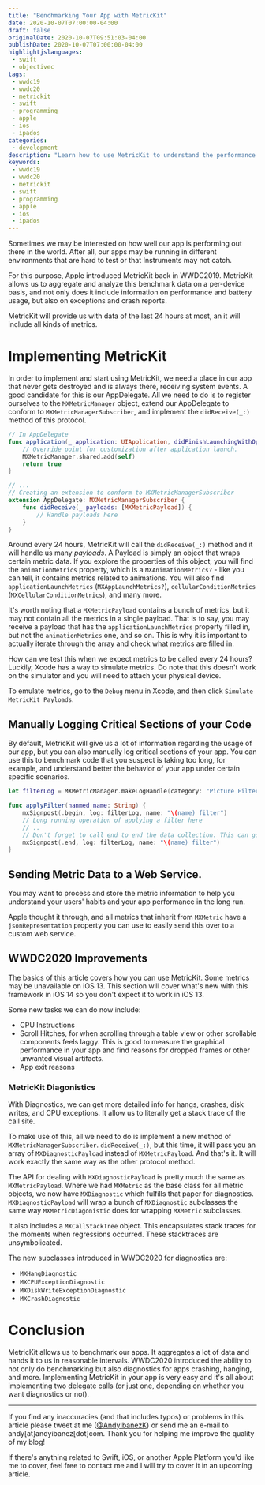 ```yaml
---
title: "Benchmarking Your App with MetricKit"
date: 2020-10-07T07:00:00-04:00
draft: false
originalDate: 2020-10-07T09:51:03-04:00
publishDate: 2020-10-07T07:00:00-04:00
highlightjslanguages:
 - swift
 - objectivec
tags:
 - wwdc19
 - wwdc20
 - metrickit
 - swift
 - programming
 - apple
 - ios
 - ipados
categories:
 - development
description: "Learn how to use MetricKit to understand the performance of your app."
keywords:
 - wwdc19
 - wwdc20
 - metrickit
 - swift
 - programming
 - apple
 - ios
 - ipados
---
```


Sometimes we may be interested on how well our app is performing out there in the world. After all, our apps may be running in different environments that are hard to test or that Instruments may not catch.

For this purpose, Apple introduced MetricKit back in WWDC2019. MetricKit allows us to aggregate and analyze this benchmark data on a per-device basis, and not only does it include information on performance and battery usage, but also on exceptions and crash reports.

MetricKit will provide us with data of the last 24 hours at most, an it will include all kinds of metrics.

# Implementing MetricKit

In order to implement and start using MetricKit, we need a place in our app that never gets destroyed and is always there, receiving system events. A good candidate for this is our AppDelegate. All we need to do is to register ourselves to the `MXMetricManager` object, extend our AppDelegate to conform to `MXMetricManagerSubscriber`, and implement the `didReceive(_:)` method of this protocol.

```swift
// In AppDelegate
func application(_ application: UIApplication, didFinishLaunchingWithOptions launchOptions: [UIApplication.LaunchOptionsKey: Any]?) -> Bool {
    // Override point for customization after application launch.
    MXMetricManager.shared.add(self)
    return true
}

// ...
// Creating an extension to conform to MXMetricManagerSubscriber
extension AppDelegate: MXMetricManagerSubscriber {
    func didReceive(_ payloads: [MXMetricPayload]) {
        // Handle payloads here
    }
}
```

Around every 24 hours, MetricKit will call the `didReceive(_:)` method and it will handle us many *payloads*. A Payload is simply an object that wraps certain metric data. If you explore the properties of this object, you will find the `animationMetrics` property, which is a `MXAnimationMetrics?` - like you can tell, it contains metrics related to animations. You will also find `applicationLaunchMetrics` (`MXAppLaunchMetrics?`), `cellularConditionMetrics` (`MXCellularConditionMetrics`), and many more.

It's worth noting that a `MXMetricPayload` contains a bunch of metrics, but it may not contain all the metrics in a single payload. That is to say, you may receive a payload that has the `applicationLaunchMetrics` property filled in, but not the `animationMetrics` one, and so on. This is why it is important to actually iterate through the array and check what metrics are filled in.

How can we test this when we expect metrics to be called every 24 hours? Luckily, Xcode has a way to simulate metrics. Do note that this doesn't work on the simulator and you will need to attach your physical device.

To emulate metrics, go to the `Debug` menu in Xcode, and then click `Simulate MetricKit Payloads`.

## Manually Logging Critical Sections of your Code

By default, MetricKit will give us a lot of information regarding the usage of our app, but you can also manually log critical sections of your app. You can use this to benchmark code that you suspect is taking too long, for example, and understand better the behavior of your app under certain specific scenarios.

```swift
let filterLog = MXMetricManager.makeLogHandle(category: "Picture Filter")

func applyFilter(nanmed name: String) {
    mxSignpost(.begin, log: filterLog, name: "\(name) filter")
	// Long running operation of applying a filter here
	// ..
	// Don't forget to call end to end the data collection. This can go inside a completion handler as well.
    mxSignpost(.end, log: filterLog, name: "\(name) filter")
}
```

## Sending Metric Data to a Web Service.

You may want to process and store the metric information to help you understand your users' habits and your app performance in the long run.

Apple thought it through, and all metrics that inherit from `MXMetric` have a `jsonRepresentation` property you can use to easily send this over to a custom web service.

## WWDC2020 Improvements

The basics of this article covers how you can use MetricKit. Some metrics may be unavailable on iOS 13. This section will cover what's new with this framework in iOS 14 so you don't expect it to work in iOS 13.

Some new tasks we can do now include:

- CPU Instructions
- Scroll Hitches, for when scrolling through a table view or other scrollable components feels laggy. This is good to measure the graphical performance in your app and find reasons for dropped frames or other unwanted visual artifacts.
- App exit reasons

### MetricKit Diagonistics

With Diagnostics, we can get more detailed info for hangs, crashes, disk writes, and CPU exceptions. It allow us to literally get a stack trace of the call site.

To make use of this, all we need to do is implement a new method of `MXMetricManagerSubscriber`. `didReceive(_:)`, but this time, it will pass you an array of `MXDiagnosticPayload` instead of `MXMetricPayload`. And that's it. It will work exactly the same way as the other protocol method. 

The API for dealing with `MXDiagnosticPayload` is pretty much the same as `MXMetricPayload`. Where we had `MXMetric` as the base class for all metric objects, we now have `MXDiagnostic` which fulfills that paper for diagnostics. `MXDiagnosticPayload` will wrap a bunch of `MXDiagnostic` subclasses the same way `MXMetricDiagonistic` does for wrapping `MXMetric` subclasses.

It also includes a `MXCallStackTree` object. This encapsulates stack traces for the moments when regressions occurred. These stacktraces are unsymbolicated.

The new subclasses introduced in WWDC2020 for diagnostics are:

- `MXHangDiagnostic`
- `MXCPUExceptionDiagnostic`
- `MXDiskWriteExceptionDiagnostic`
- `MXCrashDiagnostic`

# Conclusion

MetricKit allows us to benchmark our apps. It aggregates a lot of data and hands it to us in reasonable intervals. WWDC2020 introduced the ability to not only do benchmarking but also diagnostics for apps crashing, hanging, and more. Implementing MetricKit in your app is very easy and it's all about implementing two delegate calls (or just one, depending on whether you want diagnostics or not).

<hr>

If you find any inaccuracies (and that includes typos) or problems in this article please tweet at me ([@AndyIbanezK](https://twitter.com/AndyIbanezK)) or send me an e-mail to andy[at]andyibanez[dot]com. Thank you for helping me improve the quality of my blog!

If there's anything related to Swift, iOS, or another Apple Platform you'd like me to cover, feel free to contact me and I will try to cover it in an upcoming article.